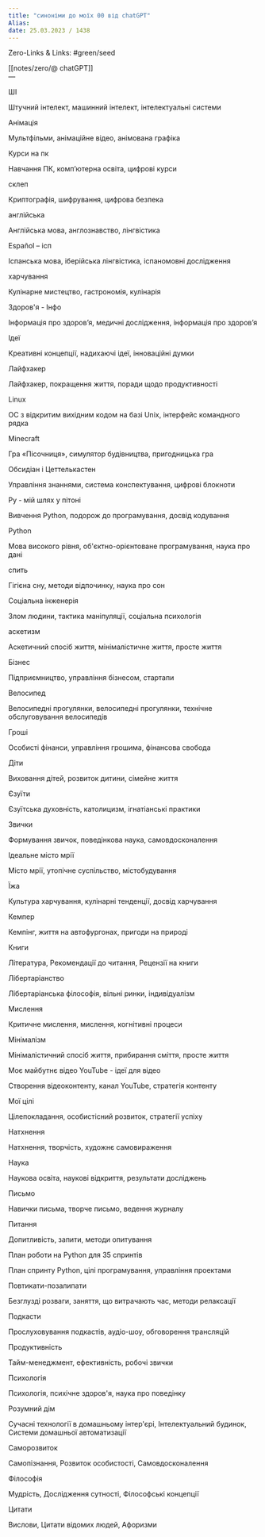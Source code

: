 ```yaml
---
title: "синоніми до моїх 00 від chatGPT"
Alias: 
date: 25.03.2023 / 1438  
---
```

Zero-Links & Links:  #green/seed 

[[notes/zero/@ chatGPT]]  
—  


ШІ

Штучний інтелект, машинний інтелект, інтелектуальні системи

Анімація

Мультфільми, анімаційне відео, анімована графіка

Курси на пк

Навчання ПК, комп’ютерна освіта, цифрові курси

склеп

Криптографія, шифрування, цифрова безпека

англійська

Англійська мова, англознавство, лінгвістика

Español – ісп

Іспанська мова, іберійська лінгвістика, іспаномовні дослідження

харчування

Кулінарне мистецтво, гастрономія, кулінарія

Здоров'я - Інфо

Інформація про здоров’я, медичні дослідження, інформація про здоров’я

Ідеї

Креативні концепції, надихаючі ідеї, інноваційні думки

Лайфхакер

Лайфхакер, покращення життя, поради щодо продуктивності

Linux

ОС з відкритим вихідним кодом на базі Unix, інтерфейс командного рядка

Minecraft

Гра «Пісочниця», симулятор будівництва, пригодницька гра

Обсидіан і Цеттелькастен

Управління знаннями, система конспектування, цифрові блокноти

Py - мій шлях у пітоні

Вивчення Python, подорож до програмування, досвід кодування

Python

Мова високого рівня, об'єктно-орієнтоване програмування, наука про дані

спить

Гігієна сну, методи відпочинку, наука про сон

Соціальна інженерія

Злом людини, тактика маніпуляції, соціальна психологія

аскетизм

Аскетичний спосіб життя, мінімалістичне життя, просте життя

Бізнес

Підприємництво, управління бізнесом, стартапи

Велосипед

Велосипедні прогулянки, велосипедні прогулянки, технічне обслуговування велосипедів

Гроші

Особисті фінанси, управління грошима, фінансова свобода

Діти

Виховання дітей, розвиток дитини, сімейне життя

Єзуїти

Єзуїтська духовність, католицизм, ігнатіанські практики

Звички

Формування звичок, поведінкова наука, самовдосконалення

Ідеальне місто мрії

Місто мрії, утопічне суспільство, містобудування

Їжа

Культура харчування, кулінарні тенденції, досвід харчування

Кемпер

Кемпінг, життя на автофургонах, пригоди на природі

Книги

Література, Рекомендації до читання, Рецензії на книги

Лібертаріанство

Лібертаріанська філософія, вільні ринки, індивідуалізм

Мислення

Критичне мислення, мислення, когнітивні процеси

Мінімалізм

Мінімалістичний спосіб життя, прибирання сміття, просте життя

Моє майбутнє відео YouTube - ідеї для відео

Створення відеоконтенту, канал YouTube, стратегія контенту

Мої цілі

Цілепокладання, особистісний розвиток, стратегії успіху

Натхнення

Натхнення, творчість, художнє самовираження

Наука

Наукова освіта, наукові відкриття, результати досліджень

Письмо

Навички письма, творче письмо, ведення журналу

Питання

Допитливість, запити, методи опитування

План роботи на Python для 35 спринтів

План спринту Python, цілі програмування, управління проектами

Повтикати-позалипати

Безглузді розваги, заняття, що витрачають час, методи релаксації

Подкасти

Прослуховування подкастів, аудіо-шоу, обговорення трансляцій

Продуктивність

Тайм-менеджмент, ефективність, робочі звички

Психологія

Психологія, психічне здоров'я, наука про поведінку

Розумний дім

Сучасні технології в домашньому інтер'єрі, Інтелектуальний будинок, Системи домашньої автоматизації

Саморозвиток

Самопізнання, Розвиток особистості, Самовдосконалення

Філософія

Мудрість, Дослідження сутності, Філософські концепції

Цитати

Вислови, Цитати відомих людей, Афоризми


